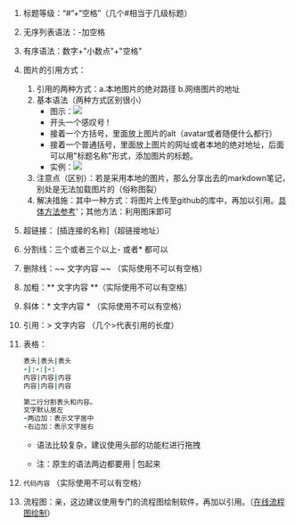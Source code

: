 1. 标题等级：“#”+“空格”（几个#相当于几级标题）

2. 无序列表语法：-加空格

3. 有序语法：数字+"小数点"+"空格"

4. 图片的引用方式：

   1. 引用的两种方式：a.本地图片的绝对路径 b.网络图片的地址
   2. 基本语法（两种方式区别很小）
      - 图示：![](https://github.com/HaoHaoBanZhuan/MarkdownPictures/blob/master/%E5%B1%8F%E5%B9%95%E6%88%AA%E5%9B%BE/2019-09-01_164641.png?raw=true)
      - 开头一个感叹号 !
      - 接着一个方括号，里面放上图片的alt（avatar或者随便什么都行）
      - 接着一个普通括号，里面放上图片的网址或者本地的绝对地址，后面可以用"标题名称"形式，添加图片的标题。
      - 实例：![](https://github.com/HaoHaoBanZhuan/MarkdownPictures/blob/master/%E5%B1%8F%E5%B9%95%E6%88%AA%E5%9B%BE/2019-09-01_173335.png?raw=true)
   3. 注意点（区别）：若是采用本地的图片，那么分享出去的markdown笔记，别处是无法加载图片的（俗称图裂）
   4. 解决措施：其中一种方式：将图片上传至github的库中，再加以引用。[具体方法参考](<https://www.jianshu.com/p/c7618a53454f>)'；其他方法：利用图床即可

5. 超链接：   [插连接的名称]（超链接地址）

6. 分割线：三个或者三个以上-  或者* 都可以

7. 删除线：~~ 文字内容 ~~ （实际使用不可以有空格）

8. 加粗：** 文字内容 **（实际使用不可以有空格）

9. 斜体：* 文字内容 * （实际使用不可以有空格）

10. 引用：> 文字内容 （几个>代表引用的长度）

11. 表格：

    ```ruby
    表头|表头|表头
    -|:-:|-:
    内容|内容|内容
    内容|内容|内容
    
    第二行分割表头和内容。
    文字默认居左
    -两边加：表示文字居中
    -右边加：表示文字居右
    
    ```

    - 语法比较复杂，建议使用头部的功能栏进行拖拽

    - 注：原生的语法两边都要用 | 包起来

12. ` 代码内容 ` （实际使用不可以有空格）

13. 流程图：亲，这边建议使用专门的流程图绘制软件，再加以引用。（[在线流程图绘制](<https://www.processon.com/>)）


